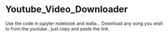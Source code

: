# Youtube_Video_Downloader

Use the code in jupyter notebook and walla... Download any song you wish to from the youtube.. just copy and paste the link.
